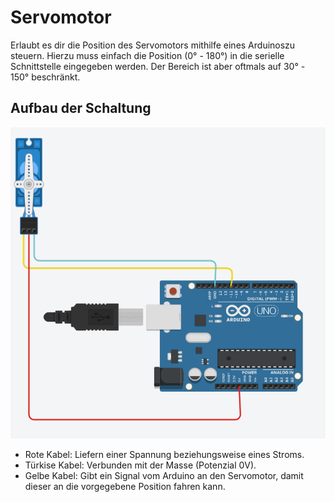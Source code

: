 # Servomotor
Erlaubt es dir die Position des Servomotors mithilfe eines Arduinoszu steuern. Hierzu muss einfach die Position (0° - 180°) in die serielle Schnittstelle eingegeben werden. Der Bereich ist aber oftmals auf 30° - 150° beschränkt.

## Aufbau der Schaltung
![image](https://github.com/JackboyPlay/Servomotor/blob/master/Schaltung_SERVO.png)
- Rote Kabel: Liefern einer Spannung beziehungsweise eines Stroms.
- Türkise Kabel: Verbunden mit der Masse (Potenzial 0V).
- Gelbe Kabel: Gibt ein Signal vom Arduino an den Servomotor, damit dieser an die vorgegebene Position fahren kann.

